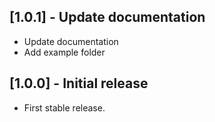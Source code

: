 ## [1.0.1] - Update documentation
 * Update documentation
 * Add example folder
## [1.0.0] - Initial release

* First stable release.
